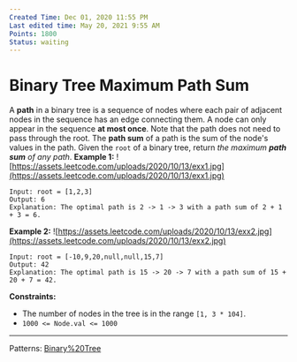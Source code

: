 ```yaml
---
Created Time: Dec 01, 2020 11:55 PM
Last edited time: May 20, 2021 9:55 AM
Points: 1800
Status: waiting
---
```


# Binary Tree Maximum Path Sum

A **path** in a binary tree is a sequence of nodes where each pair of adjacent nodes in the sequence has an edge connecting them. A node can only appear in the sequence **at most once**. Note that the path does not need to pass through the root.
The **path sum** of a path is the sum of the node's values in the path.
Given the `root` of a binary tree, return *the maximum **path sum** of any path*.
**Example 1:**
![https://assets.leetcode.com/uploads/2020/10/13/exx1.jpg](https://assets.leetcode.com/uploads/2020/10/13/exx1.jpg)
```
Input: root = [1,2,3]
Output: 6
Explanation: The optimal path is 2 -> 1 -> 3 with a path sum of 2 + 1 + 3 = 6.
```
**Example 2:**
![https://assets.leetcode.com/uploads/2020/10/13/exx2.jpg](https://assets.leetcode.com/uploads/2020/10/13/exx2.jpg)
```
Input: root = [-10,9,20,null,null,15,7]
Output: 42
Explanation: The optimal path is 15 -> 20 -> 7 with a path sum of 15 + 20 + 7 = 42.
```
**Constraints:**
- The number of nodes in the tree is in the range `[1, 3 * 104]`.
- `1000 <= Node.val <= 1000`
---
Patterns: [Binary%20Tree](Binary%20Tree.md)